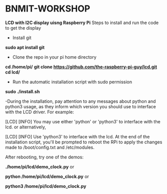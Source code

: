 # BNMIT-WORKSHOP

**LCD with I2C display uisng Raspberry Pi**
Steps to install and run the code to get the display

- Install git

**sudo apt install git**

- Clone the repo in your pi home directory

**cd /home/pi/**
**git clone https://github.com/the-raspberry-pi-guy/lcd.git**
**cd lcd/**

- Run the automatic installation script with sudo permission

**sudo ./install.sh**

-During the installation, pay attention to any messages about python and python3 usage, as they inform which version you should use to interface with the LCD driver. For example:

[LCD] [INFO] You may use either 'python' or 'python3' to interface with the lcd.
or alternatively,

[LCD] [INFO] Use 'python3' to interface with the lcd.
At the end of the installation script, you'll be prompted to reboot the RPi to apply the changes made to /boot/config.txt and /etc/modules.

After rebooting, try one of the demos:

**./home/pi/lcd/demo_clock.py**
or

**python /home/pi/lcd/demo_clock.py**
or

**python3 /home/pi/lcd/demo_clock.py**
